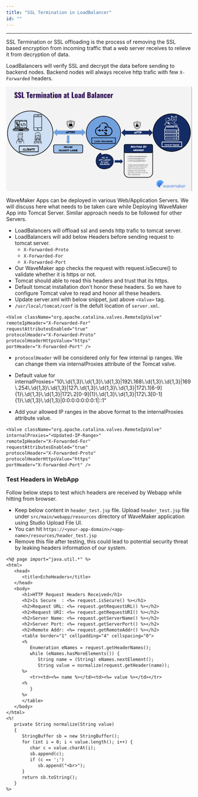 ```yaml
---
title: "SSL Termination in LoadBalancer"
id: ""
---
```

---


SSL Termination or SSL offloading is the process of removing the SSL based encryption from incoming traffic that a web server receives to relieve it from decryption of data. 

LoadBalancers will verify SSL and decrypt the data before sending to backend nodes.
Backend nodes will always receive http trafic with few `X-Forwarded` headers. 

![SSL Offloading](/learn/assets/SSL-Offloading.png)

WaveMaker Apps can be deployed in various Web/Application Servers. 
We will discuss here what needs to be taken care while Deploying WaveMaker App into Tomcat Server. Similar approach needs to be followed for other Servers.

- LoadBalancers will offload ssl and sends http trafic to tomcat server.
- LoadBalancers will add below Headers before sending request to tomcat server.
   - `X-Forwarded-Proto`
   - `X-Forwarded-For`
   - `X-Forwarded-Port`
- Our WaveMaker app checks the request with request.isSecure() to validate whether it is https or not.
- Tomcat should able to read this headers and trust that its https.
- Default tomcat installation don't honor these headers. So we have to configure Tomcat valve to read and honor all these headers.
- Update server.xml with below snippet, just above  `<Valve>` tag. 
- `/usr/local/tomcat/conf` is the defult location of `server.xml`.

```shell
<Valve className="org.apache.catalina.valves.RemoteIpValve"
remoteIpHeader="X-Forwarded-For"
requestAttributesEnabled="true"
protocolHeader="X-Forwarded-Proto"
protocolHeaderHttpsValue="https"
portHeader="X-Forwarded-Port" /> 
```
- `protocolHeader` will be considered only for few internal ip ranges. We can change them via internalProxies attribute of the Tomcat valve.
- Default value for internalProxies="10\\.\\d{1,3}\\.\\d{1,3}\\.\\d{1,3}|192\\.168\\.\\d{1,3}\\.\\d{1,3}|169\\.254\\.\\d{1,3}\\.\\d{1,3}|127\\.\\d{1,3}\\.\\d{1,3}\\.\\d{1,3}|172\\.1[6-9]{1}\\.\\d{1,3}\\.\\d{1,3}|172\\.2[0-9]{1}\\.\\d{1,3}\\.\\d{1,3}|172\\.3[0-1]{1}\\.\\d{1,3}\\.\\d{1,3}|0:0:0:0:0:0:0:1|::1"

- Add your allowed IP ranges in the above format to the internalProxies attribute value.  

```shell
<Valve className="org.apache.catalina.valves.RemoteIpValve"
internalProxies="<Updated-IP-Range>"
remoteIpHeader="X-Forwarded-For"
requestAttributesEnabled="true"
protocolHeader="X-Forwarded-Proto"
protocolHeaderHttpsValue="https"
portHeader="X-Forwarded-Port" /> 
```

### Test Headers in WebApp
Follow below steps to test which headers are received by Webapp while hitting from browser.

- Keep below content in `header_test.jsp` file. Upload `header_test.jsp` file under `src/main/webapp/resources` directory of WaveMaker application using Studio Upload File UI.
- You can hit `https://<your-app-domain>/<app-name>/resources/header_test.jsp`
- Remove this file after testing, this could lead to potential security threat by leaking headers information of our system.

```shell
<%@ page import="java.util.*" %>
<html>
   <head>
      <title>EchoHeaders</title>
   </head>
   <body>
      <h1>HTTP Request Headers Received</h1>
      <h2>Is Secure  : <%= request.isSecure() %></h1>
      <h2>Request URL: <%= request.getRequestURL() %></h2>
      <h2>Request URI: <%= request.getRequestURI() %></h2>
      <h2>Server Name: <%= request.getServerName() %></h2>
      <h2>Server Port: <%= request.getServerPort() %></h2>
      <h2>Remote Addr: <%= request.getRemoteAddr() %></h2>
      <table border="1" cellpadding="4" cellspacing="0">
      <%
         Enumeration eNames = request.getHeaderNames();
         while (eNames.hasMoreElements()) {
            String name = (String) eNames.nextElement();
            String value = normalize(request.getHeader(name));
      %>
         <tr><td><%= name %></td><td><%= value %></td></tr>
      <%
         }
      %>
      </table>
   </body>
</html>
<%!
   private String normalize(String value)
   {
      StringBuffer sb = new StringBuffer();
      for (int i = 0; i < value.length(); i++) {
         char c = value.charAt(i);
         sb.append(c);
         if (c == ';')
            sb.append("<br>");
      }
      return sb.toString();
   }
%>

```